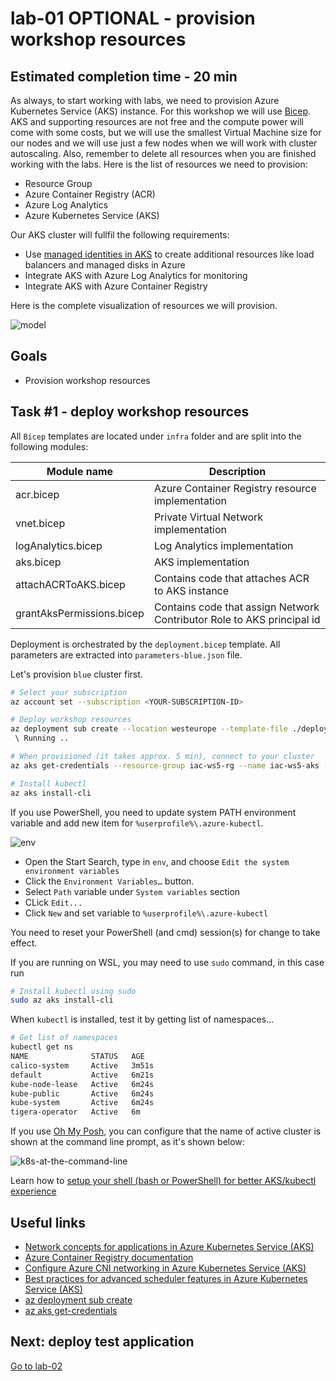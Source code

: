 # lab-01 OPTIONAL - provision workshop resources 

## Estimated completion time - 20 min

As always, to start working with labs, we need to provision Azure Kubernetes Service (AKS) instance. For this workshop we will use [Bicep](https://docs.microsoft.com/en-us/azure/azure-resource-manager/bicep?WT.mc_id=AZ-MVP-5003837). AKS and supporting resources are not free and the compute power will come with some costs, but we will use the smallest Virtual Machine size for our nodes and we will use just a few nodes when we will work with cluster autoscaling. Also, remember to delete all resources when you are finished working with the labs. Here is the list of resources we need to provision:

* Resource Group
* Azure Container Registry (ACR)
* Azure Log Analytics
* Azure Kubernetes Service (AKS)

Our AKS cluster will fullfil the following requirements:

* Use [managed identities in AKS](https://docs.microsoft.com/en-us/azure/aks/use-managed-identity?WT.mc_id=AZ-MVP-5003837) to create additional resources like load balancers and managed disks in Azure
* Integrate AKS with Azure Log Analytics for monitoring
* Integrate AKS with Azure Container Registry

Here is the complete visualization of resources we will provision.

![model](images/aks-resources.png)

## Goals

* Provision workshop resources

## Task #1 - deploy workshop resources

All `Bicep` templates are located under `infra` folder and are split into the following modules: 

| Module name | Description |
|--|--|
| acr.bicep | Azure Container Registry resource implementation |
| vnet.bicep | Private Virtual Network implementation |
| logAnalytics.bicep | Log Analytics implementation |
| aks.bicep | AKS implementation |
| attachACRToAKS.bicep | Contains code that attaches ACR to AKS instance |
| grantAksPermissions.bicep | Contains code that assign Network Contributor Role to AKS principal id |

Deployment is orchestrated by the `deployment.bicep` template. All parameters are extracted into `parameters-blue.json` file. 

Let's provision `blue` cluster first.

```bash
# Select your subscription
az account set --subscription <YOUR-SUBSCRIPTION-ID>

# Deploy workshop resources
az deployment sub create --location westeurope --template-file ./deployment.bicep  --parameters './parameters.json'
 \ Running ..

# When provisioned (it takes approx. 5 min), connect to your cluster
az aks get-credentials --resource-group iac-ws5-rg --name iac-ws5-aks --overwrite-existing

# Install kubectl
az aks install-cli
```

If you use PowerShell, you need to update system PATH environment variable and add new item for `%userprofile%\.azure-kubectl`. 

![env](images/env.png)

* Open the Start Search, type in `env`, and choose `Edit the system environment variables`
* Click the `Environment Variables…` button.
* Select `Path` variable under `System variables` section
* CLick `Edit...`
* Click `New` and set variable to `%userprofile%\.azure-kubectl`

You need to reset your PowerShell (and cmd) session(s) for change to take effect.

If you are running on WSL, you may need to use `sudo` command, in this case run 

```bash
# Install kubectl using sudo
sudo az aks install-cli
```

When `kubectl` is installed, test it by getting list of namespaces...

```bash
# Get list of namespaces
kubectl get ns
NAME              STATUS   AGE
calico-system     Active   3m51s
default           Active   6m21s
kube-node-lease   Active   6m24s
kube-public       Active   6m24s
kube-system       Active   6m24s
tigera-operator   Active   6m
```

If you use [Oh My Posh](https://ohmyposh.dev/docs/), you can configure that the name of active cluster is shown at the command line prompt, as it's shown below:

![k8s-at-the-command-line](./images/k8s-at-the-command-line.png)

Learn how to [setup your shell (bash or PowerShell) for better AKS/kubectl experience](https://github.com/evgenyb/aks-workshops/tree/main/01-aks-and-k8s-101/labs/lab-02)


## Useful links

* [Network concepts for applications in Azure Kubernetes Service (AKS)](https://docs.microsoft.com/en-us/azure/aks/concepts-network?WT.mc_id=AZ-MVP-5003837)
* [Azure Container Registry documentation](https://docs.microsoft.com/en-us/azure/container-registry/?WT.mc_id=AZ-MVP-5003837)
* [Configure Azure CNI networking in Azure Kubernetes Service (AKS)](https://docs.microsoft.com/en-us/azure/aks/configure-azure-cni?WT.mc_id=AZ-MVP-5003837)
* [Best practices for advanced scheduler features in Azure Kubernetes Service (AKS)](https://docs.microsoft.com/en-us/azure/aks/operator-best-practices-advanced-scheduler?WT.mc_id=AZ-MVP-5003837)
* [az deployment sub create](https://docs.microsoft.com/en-us/cli/azure/deployment/sub?WT.mc_id=AZ-MVP-5003837&view=azure-cli-latest#az-deployment-sub-create)
* [az aks get-credentials](https://docs.microsoft.com/en-us/cli/azure/aks?WT.mc_id=AZ-MVP-5003837&view=azure-cli-latest#az-aks-get-credentials)

## Next: deploy test application

[Go to lab-02](../lab-02/readme.md)
